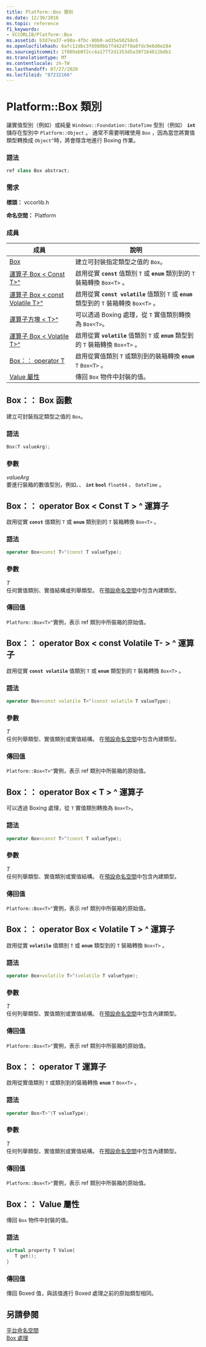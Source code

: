 ```yaml
---
title: Platform::Box 類別
ms.date: 12/30/2016
ms.topic: reference
f1_keywords:
- VCCORLIB/Platform::Box
ms.assetid: b3d7ea37-e98a-4fbc-80b0-ad35e50250c6
ms.openlocfilehash: 6afc12dbc3f6980bb7fd42d7f0a8fdc9e6d0e284
ms.sourcegitcommit: 1f009ab0f2cc4a177f2d1353d5a38f164612bdb1
ms.translationtype: MT
ms.contentlocale: zh-TW
ms.lasthandoff: 07/27/2020
ms.locfileid: "87232166"
---
```

# <a name="platformbox-class"></a>Platform::Box 類別

讓實值型別（例如）或純量 `Windows::Foundation::DateTime` 型別（例如） **`int`** 儲存在型別中 `Platform::Object` 。 通常不需要明確使用 `Box` ，因為當您將實值類型轉換成 `Object^`時，將會隱含地進行 Boxing 作業。

### <a name="syntax"></a>語法

```cpp
ref class Box abstract;
```

### <a name="requirements"></a>需求

**標頭：** vccorlib.h

**命名空間：** Platform

### <a name="members"></a>成員

|成員|說明|
|------------|-----------------|
|[Box](#ctor) | 建立可封裝指定類型之值的 `Box`。 |
|[運算子 Box &lt; Const T&gt;^](#box-const-t) | 啟用從實 **`const`** 值類別 `T` 或 **`enum`** 類別到的 `T` 裝箱轉換 `Box<T>` 。 |
|[運算子 Box &lt; const Volatile T&gt;^](#box-const-volatile-t) | 啟用從實 **`const volatile`** 值類別 `T` 或 **`enum`** 類型到的 `T` 裝箱轉換 `Box<T>` 。 |
|[運算子方塊 &lt; T&gt;^](#box-t) | 可以透過 Boxing 處理，從 `T` 實值類別轉換為 `Box<T>`。 |
|[運算子 Box &lt; Volatile T&gt;^](#box-volatile-t) | 啟用從實 **`volatile`** 值類別 `T` 或 **`enum`** 類型到的 `T` 裝箱轉換 `Box<T>` 。 |
|[Box：： operator T](#t) | 啟用從實值類別 `T` 或類別到的裝箱轉換 **`enum`** `T` `Box<T>` 。 |
|[Value 屬性](#value) | 傳回 `Box` 物件中封裝的值。 |

## <a name="boxbox-constructor"></a><a name="ctor"></a>Box：： Box 函數

建立可封裝指定類型之值的 `Box`。

### <a name="syntax"></a>語法

```cpp
Box(T valueArg);
```

### <a name="parameters"></a>參數

*valueArg*<br/>
要進行裝箱的數值型別，例如、、 **`int`** **`bool`** `float64` 、 `DateTime` 。

## <a name="boxoperator-boxltconst-tgt-operator"></a><a name="box-const-t"></a>Box：： operator Box &lt; Const T &gt; ^ 運算子

啟用從實 **`const`** 值類別 `T` 或 **`enum`** 類別到的 `T` 裝箱轉換 `Box<T>` 。

### <a name="syntax"></a>語法

```cpp
operator Box<const T>^(const T valueType);
```

### <a name="parameters"></a>參數

*T*<br/>
任何實值類別、實值結構或列舉類型。 在[預設命名空間](../cppcx/default-namespace.md)中包含內建類型。

### <a name="return-value"></a>傳回值

`Platform::Box<T>^`實例，表示 ref 類別中所裝箱的原始值。

## <a name="boxoperator-boxltconst-volatile-tgt-operator"></a><a name="box-const-volatile-t"></a>Box：： operator Box &lt; const Volatile T- &gt; ^ 運算子

啟用從實 **`const volatile`** 值類別 `T` 或 **`enum`** 類型到的 `T` 裝箱轉換 `Box<T>` 。

### <a name="syntax"></a>語法

```cpp
operator Box<const volatile T>^(const volatile T valueType);
```

### <a name="parameters"></a>參數

*T*<br/>
任何列舉類型、實值類別或實值結構。 在[預設命名空間](../cppcx/default-namespace.md)中包含內建類型。

### <a name="return-value"></a>傳回值

`Platform::Box<T>^`實例，表示 ref 類別中所裝箱的原始值。

## <a name="boxoperator-boxlttgt-operator"></a><a name="box-t"></a>Box：： operator Box &lt; T &gt; ^ 運算子

可以透過 Boxing 處理，從 `T` 實值類別轉換為 `Box<T>`。

### <a name="syntax"></a>語法

```cpp
operator Box<const T>^(const T valueType);
```

### <a name="parameters"></a>參數

*T*<br/>
任何列舉類型、實值類別或實值結構。 在[預設命名空間](../cppcx/default-namespace.md)中包含內建類型。

### <a name="return-value"></a>傳回值

`Platform::Box<T>^`實例，表示 ref 類別中所裝箱的原始值。

## <a name="boxoperator-boxltvolatile-tgt-operator"></a><a name="box-volatile-t"></a>Box：： operator Box &lt; Volatile T &gt; ^ 運算子

啟用從實 **`volatile`** 值類別 `T` 或 **`enum`** 類型到的 `T` 裝箱轉換 `Box<T>` 。

### <a name="syntax"></a>語法

```cpp
operator Box<volatile T>^(volatile T valueType);
```

### <a name="parameters"></a>參數

*T*<br/>
任何列舉類型、實值類別或實值結構。 在[預設命名空間](../cppcx/default-namespace.md)中包含內建類型。

### <a name="return-value"></a>傳回值

`Platform::Box<T>^`實例，表示 ref 類別中所裝箱的原始值。

## <a name="boxoperator-t-operator"></a><a name="t"></a>Box：： operator T 運算子

啟用從實值類別 `T` 或類別到的裝箱轉換 **`enum`** `T` `Box<T>` 。

### <a name="syntax"></a>語法

```cpp
operator Box<T>^(T valueType);
```

### <a name="parameters"></a>參數

*T*<br/>
任何列舉類型、實值類別或實值結構。 在[預設命名空間](../cppcx/default-namespace.md)中包含內建類型。

### <a name="return-value"></a>傳回值

`Platform::Box<T>^`實例，表示 ref 類別中所裝箱的原始值。

## <a name="boxvalue-property"></a><a name="value"></a>Box：： Value 屬性

傳回 `Box` 物件中封裝的值。

### <a name="syntax"></a>語法

```cpp
virtual property T Value{
   T get();
}
```

### <a name="return-value"></a>傳回值

傳回 Boxed 值，與該值進行 Boxed 處理之前的原始類型相同。

## <a name="see-also"></a>另請參閱

[平台命名空間](../cppcx/platform-namespace-c-cx.md)<br/>
[Box 處理](../cppcx/boxing-c-cx.md)
